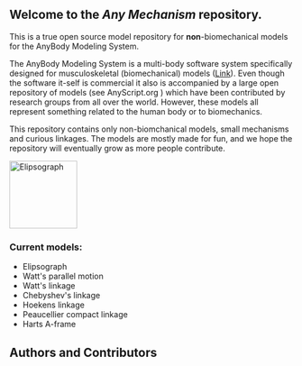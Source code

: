 ## Welcome to the _Any Mechanism_ repository.

This is a true open source model repository for **non**-biomechanical models for the AnyBody Modeling System. 

The AnyBody Modeling System is a multi-body software system specifically designed for musculoskeletal (biomechanical) models ([Link](http://www.anybodytech.com/)). Even though the software it-self is commercial it also is accompanied by a large open repository of models (see AnyScript.org ) which have been contributed by research groups from all over the world. However, these models all represent something related to the human body or to biomechanics. 

This repository contains only non-biomchanical models, small mechanisms and curious linkages. The models are mostly made for fun, and we hope the repository will eventually grow as more people contribute. 

<img src="https://www.dropbox.com/s/eukyz2f9cyok6l9/elipse2.gif" alt="Elipsograph"  style="height: 120px;"/>

### Current models:
* Elipsograph
* Watt's parallel motion
* Watt's linkage
* Chebyshev's linkage
* Hoekens linkage
* Peaucellier compact linkage
* Harts A-frame


## Authors and Contributors
